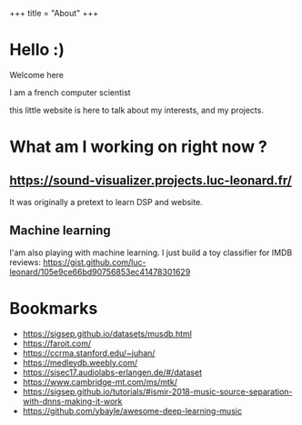 +++
title = "About"
+++

# Hello :)

Welcome here

I am a french computer scientist

this little website is here to talk about my interests, and my projects.


# What am I working on right now ?

## https://sound-visualizer.projects.luc-leonard.fr/ 


It was originally a pretext to learn DSP and website.

## Machine learning
I'am also playing with machine learning. I just build a toy classifier for IMDB reviews:
https://gist.github.com/luc-leonard/105e9ce66bd90756853ec41478301629



# Bookmarks

* https://sigsep.github.io/datasets/musdb.html
* https://faroit.com/
* https://ccrma.stanford.edu/~juhan/
* https://medleydb.weebly.com/
* https://sisec17.audiolabs-erlangen.de/#/dataset
* https://www.cambridge-mt.com/ms/mtk/
* https://sigsep.github.io/tutorials/#ismir-2018-music-source-separation-with-dnns-making-it-work
* https://github.com/ybayle/awesome-deep-learning-music



[^1]: you can find this website source code [here](https://github.com/luc-leonard/homepage)
